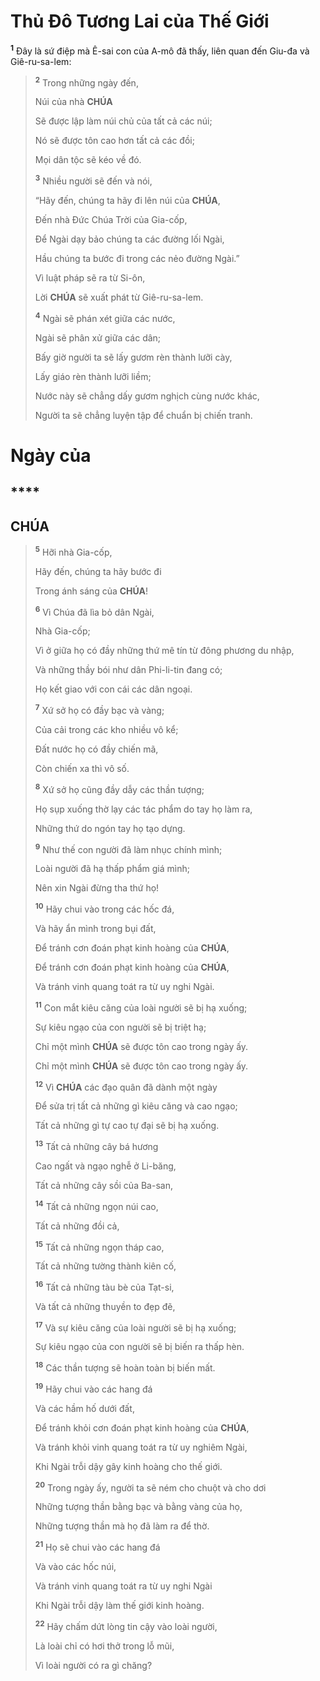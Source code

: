 # Thủ Đô Tương Lai của Thế Giới

<sup><b>1</b></sup> Đây là sứ điệp mà Ê-sai con của A-mô đã thấy, liên quan đến Giu-đa và Giê-ru-sa-lem:

> <sup><b>2</b></sup> Trong những ngày đến,
>
> Núi của nhà **CHÚA**
>
> Sẽ được lập làm núi chủ của tất cả các núi;
>
> Nó sẽ được tôn cao hơn tất cả các đồi;
>
> Mọi dân tộc sẽ kéo về đó.
>
> <sup><b>3</b></sup> Nhiều người sẽ đến và nói,
>
> “Hãy đến, chúng ta hãy đi lên núi của **CHÚA**,
>
> Đến nhà Đức Chúa Trời của Gia-cốp,
>
> Để Ngài dạy bảo chúng ta các đường lối Ngài,
>
> Hầu chúng ta bước đi trong các nẻo đường Ngài.”
>
> Vì luật pháp sẽ ra từ Si-ôn,
>
> Lời **CHÚA** sẽ xuất phát từ Giê-ru-sa-lem.
>
> <sup><b>4</b></sup> Ngài sẽ phán xét giữa các nước,
>
> Ngài sẽ phân xử giữa các dân;
>
> Bấy giờ người ta sẽ lấy gươm rèn thành lưỡi cày,
>
> Lấy giáo rèn thành lưỡi liềm;
>
> Nước này sẽ chẳng dấy gươm nghịch cùng nước khác,
>
> Người ta sẽ chẳng luyện tập để chuẩn bị chiến tranh.

# Ngày của

## \*\*\*\*

## CHÚA

> <sup><b>5</b></sup> Hỡi nhà Gia-cốp,
>
> Hãy đến, chúng ta hãy bước đi
>
> Trong ánh sáng của **CHÚA**!
>
> <sup><b>6</b></sup> Vì Chúa đã lìa bỏ dân Ngài,
>
> Nhà Gia-cốp;
>
> Vì ở giữa họ có đầy những thứ mê tín từ đông phương du nhập,
>
> Và những thầy bói như dân Phi-li-tin đang có;
>
> Họ kết giao với con cái các dân ngoại.
>
> <sup><b>7</b></sup> Xứ sở họ có đầy bạc và vàng;
>
> Của cải trong các kho nhiều vô kể;
>
> Đất nước họ có đầy chiến mã,
>
> Còn chiến xa thì vô số.
>
> <sup><b>8</b></sup> Xứ sở họ cũng đầy dẫy các thần tượng;
>
> Họ sụp xuống thờ lạy các tác phẩm do tay họ làm ra,
>
> Những thứ do ngón tay họ tạo dựng.
>
> <sup><b>9</b></sup> Như thế con người đã làm nhục chính mình;
>
> Loài người đã hạ thấp phẩm giá mình;
>
> Nên xin Ngài đừng tha thứ họ!
>
> <sup><b>10</b></sup> Hãy chui vào trong các hốc đá,
>
> Và hãy ẩn mình trong bụi đất,
>
> Để tránh cơn đoán phạt kinh hoàng của **CHÚA**,
>
> Để tránh cơn đoán phạt kinh hoàng của **CHÚA**,
>
> Và tránh vinh quang toát ra từ uy nghi Ngài.
>
> <sup><b>11</b></sup> Con mắt kiêu căng của loài người sẽ bị hạ xuống;
>
> Sự kiêu ngạo của con người sẽ bị triệt hạ;
>
> Chỉ một mình **CHÚA** sẽ được tôn cao trong ngày ấy.
>
> Chỉ một mình **CHÚA** sẽ được tôn cao trong ngày ấy.
>
> <sup><b>12</b></sup> Vì **CHÚA** các đạo quân đã dành một ngày
>
> Để sửa trị tất cả những gì kiêu căng và cao ngạo;
>
> Tất cả những gì tự cao tự đại sẽ bị hạ xuống.
>
> <sup><b>13</b></sup> Tất cả những cây bá hương
>
> Cao ngất và ngạo nghễ ở Li-băng,
>
> Tất cả những cây sồi của Ba-san,
>
> <sup><b>14</b></sup> Tất cả những ngọn núi cao,
>
> Tất cả những đồi cả,
>
> <sup><b>15</b></sup> Tất cả những ngọn tháp cao,
>
> Tất cả những tường thành kiên cố,
>
> <sup><b>16</b></sup> Tất cả những tàu bè của Tạt-si,
>
> Và tất cả những thuyền to đẹp đẽ,
>
> <sup><b>17</b></sup> Và sự kiêu căng của loài người sẽ bị hạ xuống;
>
> Sự kiêu ngạo của con người sẽ bị biến ra thấp hèn.
>
> <sup><b>18</b></sup> Các thần tượng sẽ hoàn toàn bị biến mất.
>
> <sup><b>19</b></sup> Hãy chui vào các hang đá
>
> Và các hầm hố dưới đất,
>
> Để tránh khỏi cơn đoán phạt kinh hoàng của **CHÚA**,
>
> Và tránh khỏi vinh quang toát ra từ uy nghiêm Ngài,
>
> Khi Ngài trỗi dậy gây kinh hoàng cho thế giới.
>
> <sup><b>20</b></sup> Trong ngày ấy, người ta sẽ ném cho chuột và cho dơi
>
> Những tượng thần bằng bạc và bằng vàng của họ,
>
> Những tượng thần mà họ đã làm ra để thờ.
>
> <sup><b>21</b></sup> Họ sẽ chui vào các hang đá
>
> Và vào các hốc núi,
>
> Và tránh vinh quang toát ra từ uy nghi Ngài
>
> Khi Ngài trỗi dậy làm thế giới kinh hoàng.
>
> <sup><b>22</b></sup> Hãy chấm dứt lòng tin cậy vào loài người,
>
> Là loài chỉ có hơi thở trong lỗ mũi,
>
> Vì loài người có ra gì chăng?
